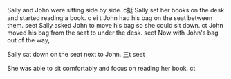 Sally and John were sitting side by side.
                    c挺
Sally set her books on the desk and started reading a book.
      c ei t
John had his bag on the seat between them.
                        seet
Sally asked John to move his bag so she could sit down.
                                              ct
John moved his bag from the seat to under the desk.
                            seet
Now with John's bag out of the way,

Sally sat down on the seat next to John.
      三t             seet

She was able to sit comfortably and focus on reading her book.
                ct
